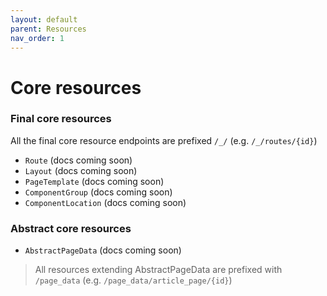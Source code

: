 ```yaml
---
layout: default
parent: Resources
nav_order: 1
---
```

# Core resources

### Final core resources
All the final core resource endpoints are prefixed `/_/` (e.g. `/_/routes/{id}`)
- `Route` (docs coming soon)
- `Layout` (docs coming soon)
- `PageTemplate` (docs coming soon)
- `ComponentGroup` (docs coming soon)
- `ComponentLocation` (docs coming soon)

### Abstract core resources
- `AbstractPageData` (docs coming soon)
> All resources extending AbstractPageData are prefixed with `/page_data` (e.g. `/page_data/article_page/{id}`)
